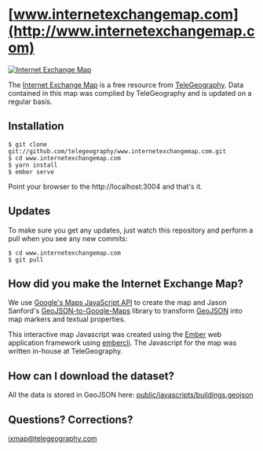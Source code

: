 [www.internetexchangemap.com](http://www.internetexchangemap.com)
===========================

[![Internet Exchange Map](http://cdn.telegeography.com/github/www.internetexchangemap.com.png)](http://www.internetexchangemap.com)

The [Internet Exchange Map](http://www.internetexchangemap.com) is a free resource from [TeleGeography](http://www.telegeography.com). Data contained in this map was complied by TeleGeography and is updated on a regular basis.


Installation
------------

    $ git clone git://github.com/telegeography/www.internetexchangemap.com.git
    $ cd www.internetexchangemap.com
    $ yarn install
    $ ember serve

Point your browser to the http://localhost:3004 and that's it.


Updates
-------

To make sure you get any updates, just watch this repository and perform a pull when you see any new commits:

    $ cd www.internetexchangemap.com
    $ git pull

How did you make the Internet Exchange Map?
-------------------------------

We use [Google's Maps JavaScript API](https://developers.google.com/maps/documentation/javascript/tutorial) to create the map and Jason Sanford's [GeoJSON-to-Google-Maps](https://github.com/JasonSanford/GeoJSON-to-Google-Maps) library to transform [GeoJSON](http://www.geojson.org/geojson-spec.html) into map markers and textual properties.

This interactive map Javascript was created using the [Ember](https://emberjs.com/) web application framework using [embercli](https://ember-cli.com/).  The Javascript for the map was written in-house at TeleGeography.

How can I download the dataset?
--------------------------------------------------

All the data is stored in GeoJSON here: [public/javascripts/buildings.geojson](https://raw.githubusercontent.com/telegeography/www.internetexchangemap.com/master/public/api/v2/buildings.geojson)



Questions? Corrections?
------------------------

[ixmap@telegeography.com](mailto:ixmap@telegeography.com)
